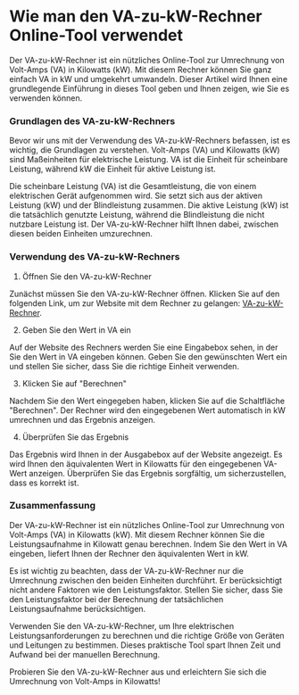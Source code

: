 Wie man den VA-zu-kW-Rechner Online-Tool verwendet
==================================================

Der VA-zu-kW-Rechner ist ein nützliches Online-Tool zur Umrechnung von Volt-Amps (VA) in Kilowatts (kW). Mit diesem Rechner können Sie ganz einfach VA in kW und umgekehrt umwandeln. Dieser Artikel wird Ihnen eine grundlegende Einführung in dieses Tool geben und Ihnen zeigen, wie Sie es verwenden können.

### Grundlagen des VA-zu-kW-Rechners

Bevor wir uns mit der Verwendung des VA-zu-kW-Rechners befassen, ist es wichtig, die Grundlagen zu verstehen. Volt-Amps (VA) und Kilowatts (kW) sind Maßeinheiten für elektrische Leistung. VA ist die Einheit für scheinbare Leistung, während kW die Einheit für aktive Leistung ist.

Die scheinbare Leistung (VA) ist die Gesamtleistung, die von einem elektrischen Gerät aufgenommen wird. Sie setzt sich aus der aktiven Leistung (kW) und der Blindleistung zusammen. Die aktive Leistung (kW) ist die tatsächlich genutzte Leistung, während die Blindleistung die nicht nutzbare Leistung ist. Der VA-zu-kW-Rechner hilft Ihnen dabei, zwischen diesen beiden Einheiten umzurechnen.

### Verwendung des VA-zu-kW-Rechners

1. Öffnen Sie den VA-zu-kW-Rechner

Zunächst müssen Sie den VA-zu-kW-Rechner öffnen. Klicken Sie auf den folgenden Link, um zur Website mit dem Rechner zu gelangen: [VA-zu-kW-Rechner](https://www.onlinecalculatorsfree.com/de/tools/volt-amps-to-kilowatts-calculator.html).

2. Geben Sie den Wert in VA ein

Auf der Website des Rechners werden Sie eine Eingabebox sehen, in der Sie den Wert in VA eingeben können. Geben Sie den gewünschten Wert ein und stellen Sie sicher, dass Sie die richtige Einheit verwenden.

3. Klicken Sie auf "Berechnen"

Nachdem Sie den Wert eingegeben haben, klicken Sie auf die Schaltfläche "Berechnen". Der Rechner wird den eingegebenen Wert automatisch in kW umrechnen und das Ergebnis anzeigen.

4. Überprüfen Sie das Ergebnis

Das Ergebnis wird Ihnen in der Ausgabebox auf der Website angezeigt. Es wird Ihnen den äquivalenten Wert in Kilowatts für den eingegebenen VA-Wert anzeigen. Überprüfen Sie das Ergebnis sorgfältig, um sicherzustellen, dass es korrekt ist.

### Zusammenfassung

Der VA-zu-kW-Rechner ist ein nützliches Online-Tool zur Umrechnung von Volt-Amps (VA) in Kilowatts (kW). Mit diesem Rechner können Sie die Leistungsaufnahme in Kilowatt genau berechnen. Indem Sie den Wert in VA eingeben, liefert Ihnen der Rechner den äquivalenten Wert in kW.

Es ist wichtig zu beachten, dass der VA-zu-kW-Rechner nur die Umrechnung zwischen den beiden Einheiten durchführt. Er berücksichtigt nicht andere Faktoren wie den Leistungsfaktor. Stellen Sie sicher, dass Sie den Leistungsfaktor bei der Berechnung der tatsächlichen Leistungsaufnahme berücksichtigen.

Verwenden Sie den VA-zu-kW-Rechner, um Ihre elektrischen Leistungsanforderungen zu berechnen und die richtige Größe von Geräten und Leitungen zu bestimmen. Dieses praktische Tool spart Ihnen Zeit und Aufwand bei der manuellen Berechnung.

Probieren Sie den VA-zu-kW-Rechner aus und erleichtern Sie sich die Umrechnung von Volt-Amps in Kilowatts!